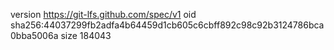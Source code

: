 version https://git-lfs.github.com/spec/v1
oid sha256:44037299fb2adfa4b64459d1cb605c6cbff892c98c92b3124786bca0bba5006a
size 184043
